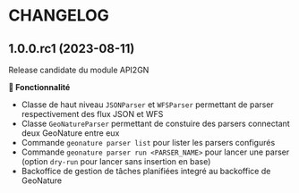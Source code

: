 CHANGELOG
=========

1.0.0.rc1 (2023-08-11)
----------------------

Release candidate du module API2GN

**🤖 Fonctionnalité**

- Classe de haut niveau `JSONParser` et `WFSParser` permettant de parser respectivement des flux JSON et WFS
- Classe `GeoNatureParser` permettant de constuire des parsers connectant deux GeoNature entre eux
- Commande `geonature parser list` pour lister les parsers configurés
- Commande `geonature parser run <PARSER_NAME>` pour lancer une parser (option `dry-run` pour lancer sans insertion en base)
- Backoffice de gestion de tâches planifiées integré au backoffice de GeoNature


